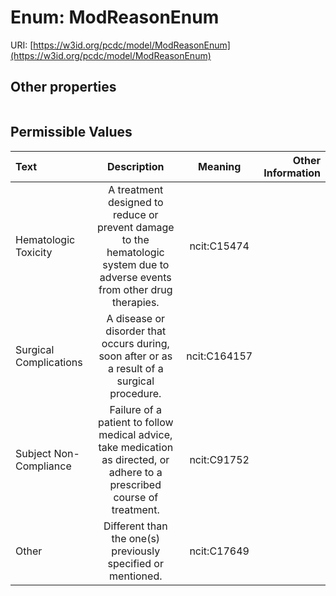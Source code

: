 
# Enum: ModReasonEnum




URI: [https://w3id.org/pcdc/model/ModReasonEnum](https://w3id.org/pcdc/model/ModReasonEnum)


## Other properties

|  |  |  |
| --- | --- | --- |

## Permissible Values

| Text | Description | Meaning | Other Information |
| :--- | :---: | :---: | ---: |
| Hematologic Toxicity | A treatment designed to reduce or prevent damage to the hematologic system due to adverse events from other drug therapies. | ncit:C15474 |  |
| Surgical Complications | A disease or disorder that occurs during, soon after or as a result of a surgical procedure. | ncit:C164157 |  |
| Subject Non-Compliance | Failure of a patient to follow medical advice, take medication as directed, or adhere to a prescribed course of treatment. | ncit:C91752 |  |
| Other | Different than the one(s) previously specified or mentioned. | ncit:C17649 |  |

